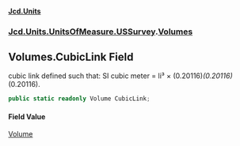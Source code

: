 #### [Jcd.Units](index 'index')
### [Jcd.Units.UnitsOfMeasure.USSurvey](Jcd.Units.UnitsOfMeasure.USSurvey 'Jcd.Units.UnitsOfMeasure.USSurvey').[Volumes](Volumes 'Jcd.Units.UnitsOfMeasure.USSurvey.Volumes')

## Volumes.CubicLink Field

cubic link defined such that: SI cubic meter = li³ × (0.20116)*(0.20116)*(0.20116).

```csharp
public static readonly Volume CubicLink;
```

#### Field Value
[Volume](Volume 'Jcd.Units.UnitTypes.Volume')